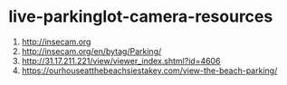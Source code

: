 # live-parkinglot-camera-resources
1) http://insecam.org
2) http://insecam.org/en/bytag/Parking/
3) http://31.17.211.221/view/viewer_index.shtml?id=4606
4) https://ourhouseatthebeachsiestakey.com/view-the-beach-parking/
